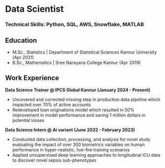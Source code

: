 # Data Scientist
### Technical Skills: Python, SQL, AWS, Snowflake, MATLAB

## Education
- M.Sc., Statistics | Department of Statistical Sciences Kannur University (Apr 2021)
- B.Sc., Mathematics | Sree Narayana College Kannur (Apr 2019)

## Work Experience
**Data Science Trainer @ IPCS Global Kannur (January 2024 - Present)**

- Uncovered and corrected missing step in production data pipeline which impacted over 70% of active accounts
- Redeveloped loan originations model which resulted in 50% improvement in model performance and saving 1 million dollars in potential losses
  
**Data Science Intern @ Ai variant (June 2022 - February 2023)**

- Conducted data collection, processing, and analysis for novel study evaluating the impact of over 300 biometrics variables on human performance in hyper-realistic, live-fire training scenarios
- Applied unsupervised deep learning approaches to longitudinal ICU data to discover novel sepsis sub-phenotypes
